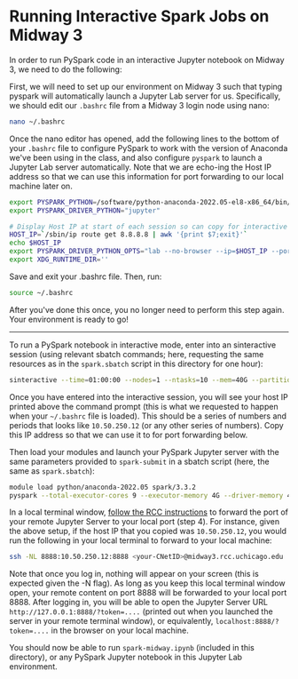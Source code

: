 # Running Interactive Spark Jobs on Midway 3

In order to run PySpark code in an interactive Jupyter notebook on Midway 3, we need to do the following:

First, we will need to set up our environment on Midway 3 such that typing pyspark will automatically launch a Jupyter Lab server for us. Specifically, we should edit our `.bashrc` file from a Midway 3 login node using nano:

```bash
nano ~/.bashrc
```

Once the nano editor has opened, add the following lines to the bottom of your `.bashrc` file to configure PySpark to work with the version of Anaconda we've been using in the class, and also configure `pyspark` to launch a Jupyter Lab server automatically. Note that we are echo-ing the Host IP address so that we can use this information for port forwarding to our local machine later on.

```bash
export PYSPARK_PYTHON=/software/python-anaconda-2022.05-el8-x86_64/bin/python3
export PYSPARK_DRIVER_PYTHON="jupyter"

# Display Host IP at start of each session so can copy for interactive sessions
HOST_IP=`/sbin/ip route get 8.8.8.8 | awk '{print $7;exit}'`
echo $HOST_IP
export PYSPARK_DRIVER_PYTHON_OPTS="lab --no-browser --ip=$HOST_IP --port=8888"
export XDG_RUNTIME_DIR=''
```

Save and exit your .bashrc file. Then, run:

```bash
source ~/.bashrc
```

After you've done this once, you no longer need to perform this step again. Your environment is ready to go!

---

To run a PySpark notebook in interactive mode, enter into an sinteractive session (using relevant sbatch commands; here, requesting the same resources as in the `spark.sbatch` script in this directory for one hour):

```bash
sinteractive --time=01:00:00 --nodes=1 --ntasks=10 --mem=40G --partition=caslake --account=macs30123
```

Once you have entered into the interactive session, you will see your host IP printed above the command prompt (this is what we requested to happen when your `~/.bashrc` file is loaded). This should be a series of numbers and periods that looks like `10.50.250.12` (or any other series of numbers). Copy this IP address so that we can use it to for port forwarding below.

Then load your modules and launch your PySpark Jupyter server with the same parameters provided to `spark-submit` in a sbatch script (here, the same as `spark.sbatch`):

```bash
module load python/anaconda-2022.05 spark/3.3.2
pyspark --total-executor-cores 9 --executor-memory 4G --driver-memory 4G
```

In a local terminal window, [follow the RCC instructions](https://rcc-uchicago.github.io/user-guide/software/apps-and-envs/python/#running-jupyter-notebooks) to forward the port of your remote Jupyter Server to your local port (step 4). For instance, given the above setup, if the host IP that you copied was `10.50.250.12`, you would run the following in your local terminal to forward to your local machine:

```bash
ssh -NL 8888:10.50.250.12:8888 <your-CNetID>@midway3.rcc.uchicago.edu
```

Note that once you log in, nothing will appear on your screen (this is expected given the -N flag). As long as you keep this local terminal window open, your remote content on port 8888 will be forwarded to your local port 8888. After logging in, you will be able to open the Jupyter Server URL `http://127.0.0.1:8888/?token=....` (printed out when you launched the server in your remote terminal window), or equivalently, `localhost:8888/?token=....` in the browser on your local machine.

You should now be able to run `spark-midway.ipynb` (included in this directory), or any PySpark Jupyter notebook in this Jupyter Lab environment.
